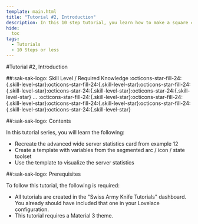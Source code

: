 ```yaml
---
template: main.html
title: "Tutorial #2, Introduction"
description: In this 10 step tutorial, you learn how to make a square card with a circle, and on top of that an icon, state and name of an entity.
hide:
  toc
tags:
  - Tutorials
  - 10 Steps or less
---
```

                       
#Tutorial \#2, Introduction

##:sak-sak-logo: Skill Level / Required Knowledge
:octicons-star-fill-24:{.skill-level-star}:octicons-star-fill-24:{.skill-level-star}:octicons-star-fill-24:{.skill-level-star}:octicons-star-24:{.skill-level-star}:octicons-star-24:{.skill-level-star} ... :octicons-star-fill-24:{.skill-level-star}:octicons-star-fill-24:{.skill-level-star}:octicons-star-fill-24:{.skill-level-star}:octicons-star-fill-24:{.skill-level-star}:octicons-star-24:{.skill-level-star}

##:sak-sak-logo: Contents

In this tutorial series, you will learn the following:

- Recreate the advanced wide server statistics card from example 12
- Create a template with variables from the segmented arc / icon / state toolset
- Use the template to visualize the server statistics

##:sak-sak-logo: Prerequisites

To follow this tutorial, the following is required:

- All tutorials are created in the "Swiss Army Knife Tutorials" dashboard. You already should have included that one in your Lovelace configuration.
- This tutorial requires a Material 3 theme.

